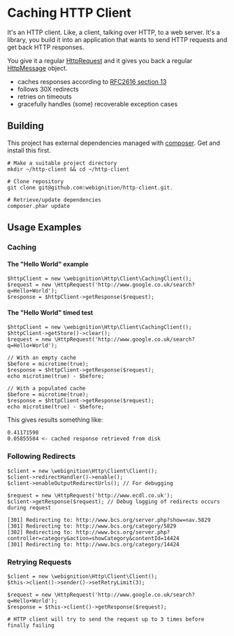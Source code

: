 Caching HTTP Client
===================

It's an HTTP client. Like, a client, talking over HTTP, to a web server. It's a library, you build it into an application that wants to send HTTP requests and get back HTTP responses.

You give it a regular [HttpRequest][1] and it gives you back a regular [HttpMessage][2] object.

* caches responses according to [RFC2616 section 13][3]
* follows 30X redirects
* retries on timeouts
* gracefully handles (some) recoverable exception cases

[1]: http://php.net/manual/en/class.httprequest.php "PHP HttpRequest"
[2]: http://php.net/manual/en/class.httpmessage.php "PHP HttpMessage"
[3]: http://www.w3.org/Protocols/rfc2616/rfc2616-sec13.html "Caching in HTTP"

Building
--------

This project has external dependencies managed with [composer][1]. Get and install this first.

    # Make a suitable project directory
    mkdir ~/http-client && cd ~/http-client

    # Clone repository
    git clone git@github.com:webignition/http-client.git.

    # Retrieve/update dependencies
    composer.phar update


Usage Examples
--------------

### Caching

#### The "Hello World" example

    $httpClient = new \webignition\Http\Client\CachingClient();
    $request = new \HttpRequest('http://www.google.co.uk/search?q=Hello+World');
    $response = $httpClient->getResponse($request);

#### The "Hello World" timed test

    $httpClient = new \webignition\Http\Client\CachingClient();
    $httpClient->getStore()->clear();
    $request = new \HttpRequest('http://www.google.co.uk/search?q=Hello+World');

    // With an empty cache
    $before = microtime(true);
    $response = $httpClient->getResponse($request);
    echo microtime(true) - $before;

    // With a populated cache
    $before = microtime(true);
    $response = $httpClient->getResponse($request);
    echo microtime(true) - $before;

This gives results something like:

    0.41171598 
    0.05855584 <- cached response retrieved from disk

### Following Redirects

    $client = new \webignition\Http\Client\Client();
    $client->redirectHandler()->enable();
    $client->enableOutputRedirectUrls(); // For debugging

    $request = new \HttpRequest('http://www.ecdl.co.uk');
    $client->getResponse($request); // Debug logging of redirects occurs during request

    [301] Redirecting to: http://www.bcs.org/server.php?show=nav.5829
    [301] Redirecting to: http://www.bcs.org/category/5829
    [302] Redirecting to: http://www.bcs.org/server.php?controller=category&action=showCategory&contentId=14424
    [301] Redirecting to: http://www.bcs.org/category/14424

### Retrying Requests

    $client = new \webignition\Http\Client\Client();
    $this->client()->sender()->setRetryLimit(3);

    $request = new \HttpRequest('http://www.google.co.uk/search?q=Hello+World');    
    $response = $this->client()->getResponse($request);

    # HTTP client will try to send the request up to 3 times before finally failing